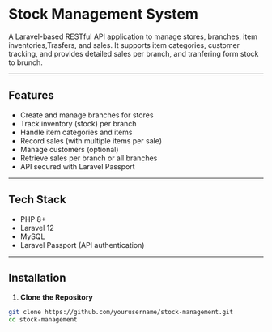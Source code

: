 # Stock Management System

A Laravel-based RESTful API application to manage stores, branches, item inventories,Trasfers, and sales. It supports item categories, customer tracking, and provides detailed sales per branch, and tranfering form stock to brunch.

---

## Features

- Create and manage branches for stores
- Track inventory (stock) per branch
- Handle item categories and items
- Record sales (with multiple items per sale)
- Manage customers (optional)
- Retrieve sales per branch or all branches
- API secured with Laravel Passport

---

## Tech Stack

- PHP 8+
- Laravel 12
- MySQL
- Laravel Passport (API authentication)

---

## Installation

1. **Clone the Repository**

```bash
git clone https://github.com/yourusername/stock-management.git
cd stock-management
